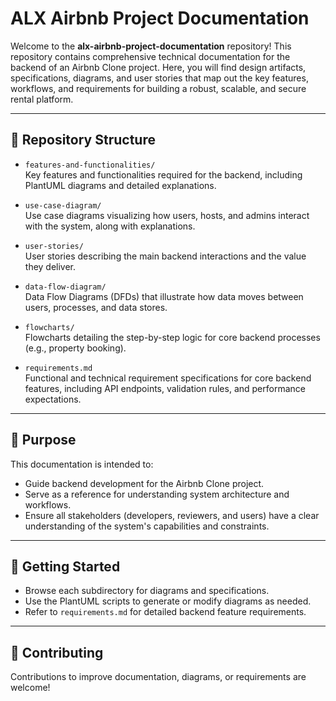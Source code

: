 # ALX Airbnb Project Documentation

Welcome to the **alx-airbnb-project-documentation** repository! This repository contains comprehensive technical documentation for the backend of an Airbnb Clone project. Here, you will find design artifacts, specifications, diagrams, and user stories that map out the key features, workflows, and requirements for building a robust, scalable, and secure rental platform.

---

## 📁 Repository Structure

- `features-and-functionalities/`  
  Key features and functionalities required for the backend, including PlantUML diagrams and detailed explanations.

- `use-case-diagram/`  
  Use case diagrams visualizing how users, hosts, and admins interact with the system, along with explanations.

- `user-stories/`  
  User stories describing the main backend interactions and the value they deliver.

- `data-flow-diagram/`  
  Data Flow Diagrams (DFDs) that illustrate how data moves between users, processes, and data stores.

- `flowcharts/`  
  Flowcharts detailing the step-by-step logic for core backend processes (e.g., property booking).

- `requirements.md`  
  Functional and technical requirement specifications for core backend features, including API endpoints, validation rules, and performance expectations.

---

## 📝 Purpose

This documentation is intended to:
- Guide backend development for the Airbnb Clone project.
- Serve as a reference for understanding system architecture and workflows.
- Ensure all stakeholders (developers, reviewers, and users) have a clear understanding of the system's capabilities and constraints.

---

## 🚀 Getting Started

- Browse each subdirectory for diagrams and specifications.
- Use the PlantUML scripts to generate or modify diagrams as needed.
- Refer to `requirements.md` for detailed backend feature requirements.

---

## 📢 Contributing

Contributions to improve documentation, diagrams, or requirements are welcome!